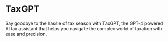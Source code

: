# TaxGPT
 Say goodbye to the hassle of tax season with TaxGPT, the GPT-4 powered AI tax assistant that helps you navigate the complex world of taxation with ease and precision.

